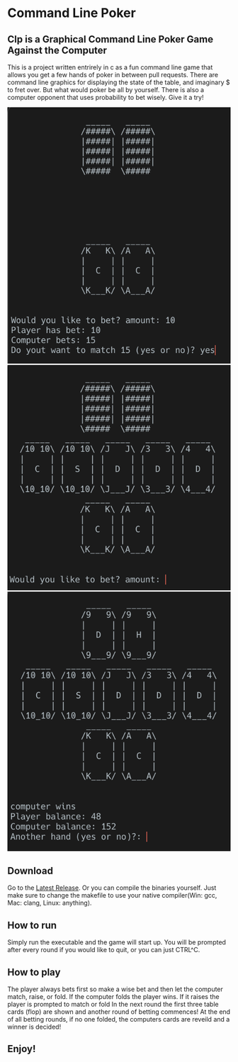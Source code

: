 # Command Line Poker
## Clp is a Graphical Command Line Poker Game Against the Computer
This is a project written entrirely in c as a fun command line game that allows you get a few hands of poker in between pull requests. There are command line graphics for displaying the state of the table, and imaginary $ to fret over. But what would poker be all by yourself. There is also a computer opponent that uses probability to bet wisely. Give it a try!

![First round of betting](/Game-Start.png)
![Final round of betting](/Final-Betting.png)
![End of game](Game-End.png)

## Download
Go to the [Latest Release](https://github.com/AlexanderPrentiss/CLPoker/releases/tag/v1.0.0).
Or you can compile the binaries yourself. Just make sure to change the makefile to use your native compiler(Win: gcc, Mac: clang, Linux: anything).
## How to run
Simply run the executable and the game will start up. You will be prompted after every round if you would like to quit, or you can just CTRL^C.
## How to play
The player always bets first so make a wise bet and then let the computer match, raise, or fold.
If the computer folds the player wins. If it raises the player is prompted to match or fold
In the next round the first three table cards (flop) are shown and another round of betting commences!
At the end of all betting rounds, if no one folded, the computers cards are reveild and a winner is decided!

## Enjoy!
